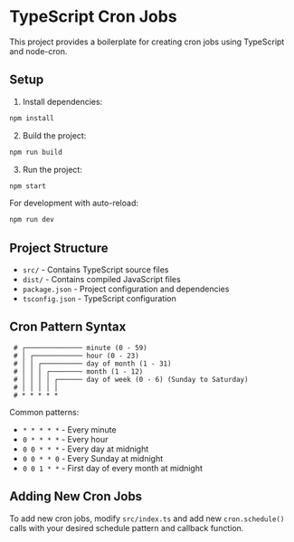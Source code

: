 # TypeScript Cron Jobs

This project provides a boilerplate for creating cron jobs using TypeScript and node-cron.

## Setup

1. Install dependencies:
```bash
npm install
```

2. Build the project:
```bash
npm run build
```

3. Run the project:
```bash
npm start
```

For development with auto-reload:
```bash
npm run dev
```

## Project Structure

- `src/` - Contains TypeScript source files
- `dist/` - Contains compiled JavaScript files
- `package.json` - Project configuration and dependencies
- `tsconfig.json` - TypeScript configuration

## Cron Pattern Syntax

```
 # ┌────────────── minute (0 - 59)
 # │ ┌──────────── hour (0 - 23)
 # │ │ ┌────────── day of month (1 - 31)
 # │ │ │ ┌──────── month (1 - 12)
 # │ │ │ │ ┌────── day of week (0 - 6) (Sunday to Saturday)
 # │ │ │ │ │
 # * * * * *
```

Common patterns:
- `* * * * *` - Every minute
- `0 * * * *` - Every hour
- `0 0 * * *` - Every day at midnight
- `0 0 * * 0` - Every Sunday at midnight
- `0 0 1 * *` - First day of every month at midnight

## Adding New Cron Jobs

To add new cron jobs, modify `src/index.ts` and add new `cron.schedule()` calls with your desired schedule pattern and callback function. 